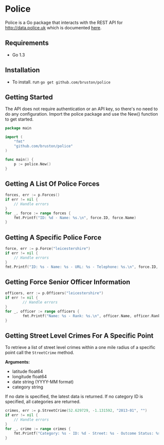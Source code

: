 # Police

Police is a Go package that interacts with the REST API for http://data.police.uk which is documented [here](http://data.police.uk/docs/).

## Requirements
- Go 1.3

## Installation

- To install. run `go get github.com/bruston/police`

## Getting Started

The API does not require authentication or an API key, so there's no need to do any configuration. Import the police package and use the New() function to get started.

```Go
package main

import (
	"fmt"
	"github.com/bruston/police"
)

func main() {
	p := police.New()
}
```

## Getting A List Of Police Forces

```Go
forces, err := p.Forces()
if err != nil {
	// Handle errors
}
for _, force := range forces {
	fmt.Printf("ID: %d - Name: %s.\n", force.ID, force.Name)
}
```

## Getting A Specific Police Force

```Go
force, err := p.Force("leicestershire")
if err != nil {
	// Handle errors
}
fmt.Printf("ID: %s - Name: %s - URL: %s - Telephone: %s.\n", force.ID, force.Name, force.URL, force.Telephone)
```

## Getting Force Senior Officer Information

```Go
officers, err := p.Officers("leicestershire")
if err != nil {
        // Handle errors
}
for _, officer := range officers {
        fmt.Printf("Name: %s - Rank: %s.\n", officer.Name, officer.Rank)
}
```

## Getting Street Level Crimes For A Specific Point

To retrieve a list of street level crimes within a one mile radius of a specific point call the `StreetCrime` method.

**Arguments:**

- latitude float64
- longitude float64
- date string (YYYY-MM format)
- category string

If no date is specified, the latest data is returned. If no category ID is specified, all categories are returned.

```Go
crimes, err := p.StreetCrime(52.629729, -1.131592, "2013-01", "")
if err != nil {
	// Handle errors
}
for _, crime := range crimes {
	fmt.Printf("Category: %s - ID: %d - Street: %s - Outcome Status: %s\n", crime.Category, crime.ID, crime.Location.Street.Name, crime.Outcome.Category)
}
```
